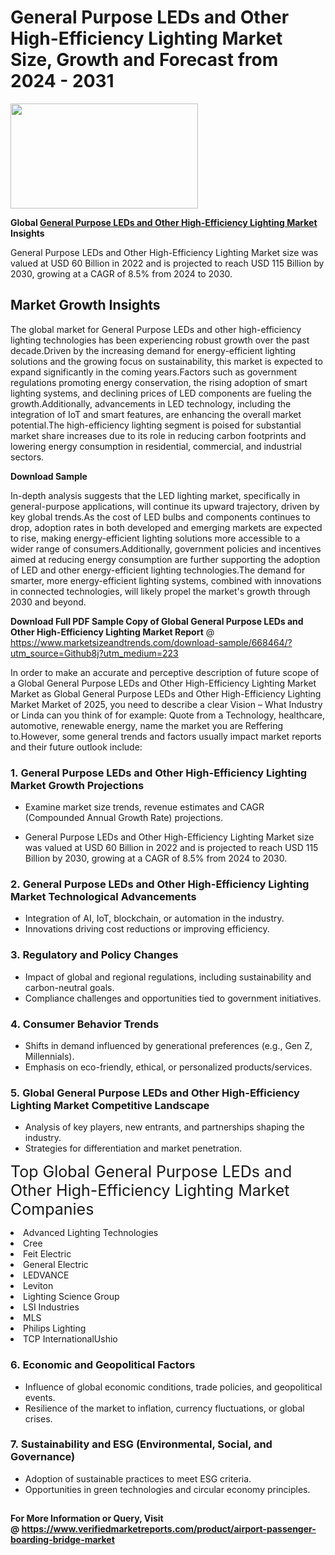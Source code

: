 <H1>General Purpose LEDs and Other High-Efficiency Lighting Market Size, Growth and Forecast from 2024 - 2031</H1><img class="aligncenter size-medium wp-image-584254" src="https://thirdeyenews.in/wp-content/uploads/2024/09/Global-Market-Research-300x168.jpeg" alt="" width="300" height="168" /><p><strong>Global&nbsp;<a href="https://www.marketsizeandtrends.com/download-sample/668464/?utm_source=Github8j?utm_medium=223">General Purpose LEDs and Other High-Efficiency Lighting Market</a> Insights</strong></p><p>General Purpose LEDs and Other High-Efficiency Lighting Market size was valued at USD 60 Billion in 2022 and is projected to reach USD 115 Billion by 2030, growing at a CAGR of 8.5% from 2024 to 2030.</p><p><h2>Market Growth Insights</h2> <p>The global market for General Purpose LEDs and other high-efficiency lighting technologies has been experiencing robust growth over the past decade.Driven by the increasing demand for energy-efficient lighting solutions and the growing focus on sustainability, this market is expected to expand significantly in the coming years.Factors such as government regulations promoting energy conservation, the rising adoption of smart lighting systems, and declining prices of LED components are fueling the growth.Additionally, advancements in LED technology, including the integration of IoT and smart features, are enhancing the overall market potential.The high-efficiency lighting segment is poised for substantial market share increases due to its role in reducing carbon footprints and lowering energy consumption in residential, commercial, and industrial sectors.</p> <p><strong>Download Sample</strong></p> <p>In-depth analysis suggests that the LED lighting market, specifically in general-purpose applications, will continue its upward trajectory, driven by key global trends.As the cost of LED bulbs and components continues to drop, adoption rates in both developed and emerging markets are expected to rise, making energy-efficient lighting solutions more accessible to a wider range of consumers.Additionally, government policies and incentives aimed at reducing energy consumption are further supporting the adoption of LED and other energy-efficient lighting technologies.The demand for smarter, more energy-efficient lighting systems, combined with innovations in connected technologies, will likely propel the market's growth through 2030 and beyond.</p> <p><span class=""><strong>Download Full PDF Sample Copy of Global General Purpose LEDs and Other High-Efficiency Lighting Market Report</strong> @ <a href="https://www.marketsizeandtrends.com/download-sample/668464/?utm_source=Github8j?utm_medium=223" target="_blank">https://www.marketsizeandtrends.com/download-sample/668464/?utm_source=Github8j?utm_medium=223</a></span></p><p>In order to make an accurate and perceptive description of future scope of a Global&nbsp;General Purpose LEDs and Other High-Efficiency Lighting Market Market as Global&nbsp;General Purpose LEDs and Other High-Efficiency Lighting Market Market of 2025, you need to describe a clear Vision &ndash; What Industry or Linda can you think of for example: Quote from a Technology, healthcare, automotive, renewable energy, name the market you are Reffering to.However, some general trends and factors usually impact market reports and their future outlook include:</p><h3>1.&nbsp;<strong>General Purpose LEDs and Other High-Efficiency Lighting Market Growth Projections</strong></h3><ul><li>Examine market size trends, revenue estimates and CAGR (Compounded Annual Growth Rate) projections.</li><li><p>General Purpose LEDs and Other High-Efficiency Lighting Market size was valued at USD 60 Billion in 2022 and is projected to reach USD 115 Billion by 2030, growing at a CAGR of 8.5% from 2024 to 2030.</p></li></ul><h3>2.&nbsp;<strong>General Purpose LEDs and Other High-Efficiency Lighting Market Technological Advancements</strong></h3><ul><li>Integration of AI, IoT, blockchain, or automation in the industry.</li><li>Innovations driving cost reductions or improving efficiency.</li></ul><h3>3.&nbsp;<strong>Regulatory and Policy Changes</strong></h3><ul><li>Impact of global and regional regulations, including sustainability and carbon-neutral goals.</li><li>Compliance challenges and opportunities tied to government initiatives.</li></ul><h3>4.&nbsp;<strong>Consumer Behavior Trends</strong></h3><ul><li>Shifts in demand influenced by generational preferences (e.g., Gen Z, Millennials).</li><li>Emphasis on eco-friendly, ethical, or personalized products/services.</li></ul><h3>5.&nbsp;<strong>Global General Purpose LEDs and Other High-Efficiency Lighting Market Competitive Landscape</strong></h3><ul><li>Analysis of key players, new entrants, and partnerships shaping the industry.</li><li>Strategies for differentiation and market penetration.</li></ul><p data-pm-slice="1 1 []"><span style="color: inherit; font-family: inherit; font-size: 25px;">Top Global General Purpose LEDs and Other High-Efficiency Lighting Market Companies</span></p><div class="" data-test-id=""><p><li>Advanced Lighting Technologies</li><li> Cree</li><li> Feit Electric</li><li> General Electric</li><li> LEDVANCE</li><li> Leviton</li><li> Lighting Science Group</li><li> LSI Industries</li><li> MLS</li><li> Philips Lighting</li><li> TCP InternationalUshio</li></p></div><h3>6.&nbsp;<strong>Economic and Geopolitical Factors</strong></h3><ul><li>Influence of global economic conditions, trade policies, and geopolitical events.</li><li>Resilience of the market to inflation, currency fluctuations, or global crises.</li></ul><h3>7.&nbsp;<strong>Sustainability and ESG (Environmental, Social, and Governance)</strong></h3><ul><li>Adoption of sustainable practices to meet ESG criteria.</li><li>Opportunities in green technologies and circular economy principles.</li></ul><h2><strong style="font-size: 14px;">For More Information or Query, Visit @&nbsp;</strong><a style="background-color: #ffffff; font-size: 14px;" href="https://www.marketsizeandtrends.com/report/general-purpose-leds-and-other-high-efficiency-lighting-market/" target="_blank">https://www.verifiedmarketreports.com/product/airport-passenger-boarding-bridge-market</a></h2>